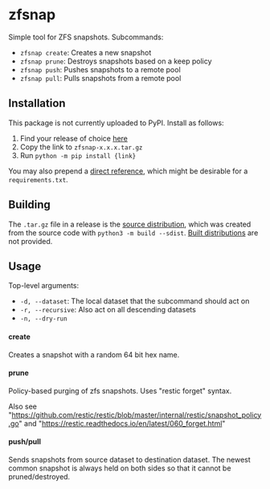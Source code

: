 # zfsnap

Simple tool for ZFS snapshots. Subcommands:

* `zfsnap create`: Creates a new snapshot
* `zfsnap prune`: Destroys snapshots based on a keep policy
* `zfsnap push`: Pushes snapshots to a remote pool
* `zfsnap pull`: Pulls snapshots from a remote pool

## Installation
This package is not currently uploaded to PyPI. Install as follows:

1. Find your release of choice [here](https://github.com/pschlo/zfsnap/releases)
2. Copy the link to `zfsnap-x.x.x.tar.gz`
3. Run `python -m pip install {link}`

You may also prepend a [direct reference](https://peps.python.org/pep-0440/#direct-references), which might be desirable for a `requirements.txt`.


## Building
The `.tar.gz` file in a release is the [source distribution](https://packaging.python.org/en/latest/glossary/#term-Source-Distribution-or-sdist), which was created from the source code with `python3 -m build --sdist`. [Built distributions](https://packaging.python.org/en/latest/glossary/#term-Built-Distribution)
are not provided.



## Usage

Top-level arguments:

* `-d, --dataset`: The local dataset that the subcommand should act on
* `-r, --recursive`:  Also act on all descending datasets
* `-n, --dry-run`

#### create

Creates a snapshot with a random 64 bit hex name.

#### prune

Policy-based purging of zfs snapshots. Uses "restic forget" syntax.

Also see "https://github.com/restic/restic/blob/master/internal/restic/snapshot_policy.go" and "https://restic.readthedocs.io/en/latest/060_forget.html"

#### push/pull

Sends snapshots from source dataset to destination dataset. The newest common snapshot is always held on both sides so that it cannot be pruned/destroyed.

